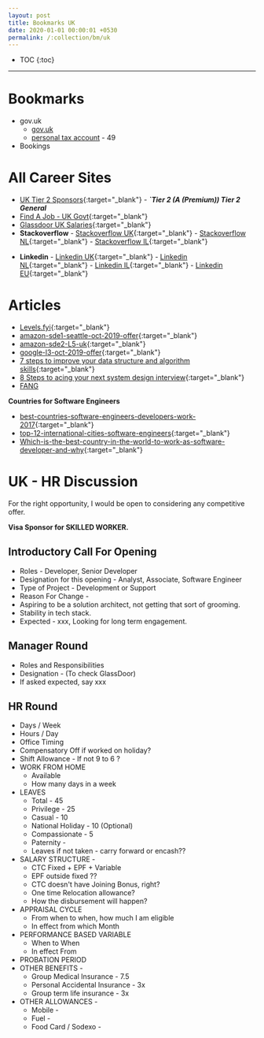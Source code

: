 ```yaml
---
layout: post
title: Bookmarks UK
date: 2020-01-01 00:00:01 +0530
permalink: /:collection/bm/uk
---
```


- TOC
  {:toc}

---

# Bookmarks

- gov.uk
  - [gov.uk](https://www.gov.uk/)
  - [personal tax account](https://www.gov.uk/personal-tax-account) - 49
- Bookings

# All Career Sites

- [UK Tier 2 Sponsors](https://www.gov.uk/government/publications/register-of-licensed-sponsors-workers){:target="\_blank"} - **_`Tier 2 (A (Premium)) Tier 2 General_**
- [Find A Job - UK Govt](https://findajob.dwp.gov.uk/search?cat=14&cti=full_time&cty=permanent&f=1&loc=86383&pp=50&sf=40000&sb=date&sd=down&q=java){:target="\_blank"}
- [Glassdoor UK Salaries](https://www.glassdoor.co.uk/Salaries/uk-salary-SRCH_IL.0,2_IN2.htm){:target="\_blank"}
- **Stackoverflow** - [Stackoverflow UK](https://stackoverflow.com/jobs?l=United+Kingdom&d=20&u=Km&tl=java&c=usd&v=true&ms=MidLevel&mxs=Senior&j=Permanent&sort=p){:target="\_blank"} - [Stackoverflow NL](https://stackoverflow.com/jobs?l=Netherlands&d=20&u=Km&tl=java&c=usd&v=true&ms=MidLevel&mxs=Senior&j=Permanent&sort=p){:target="\_blank"} - [Stackoverflow IL](https://stackoverflow.com/jobs?l=Ireland&d=20&u=Km&tl=java&c=usd&v=true&ms=MidLevel&mxs=Senior&j=Permanent&sort=p){:target="\_blank"}
<!-- Comment : 2 days 172800 rather than 86400 -->
- **Linkedin** - [Linkedin UK](https://www.linkedin.com/jobs/search/?f_E=2%2C3%2C4&f_F=it%2Ceng&f_JT=F&f_TPR=r86400&geoId=101165590&keywords=java&location=United%20Kingdom&sortBy=R){:target="\_blank"} - [Linkedin NL](https://www.linkedin.com/jobs/search/?f_E=2%2C3%2C4&f_F=it%2Ceng&f_JT=F&f_TPR=r86400&geoId=102890719&keywords=java&location=Netherlands&sortBy=R){:target="\_blank"} - [Linkedin IL](https://www.linkedin.com/jobs/search/?f_E=2%2C3%2C4&f_F=it%2Ceng&f_JT=F&f_TPR=r86400&geoId=104738515&keywords=java&location=Ireland&sortBy=R){:target="\_blank"} - [Linkedin EU](https://www.linkedin.com/jobs/search/?f_E=2%2C3%2C4&f_F=it%2Ceng&f_JT=F&f_TPR=r86400&geoId=91000000&keywords=java&location=European%20Union&sortBy=R){:target="\_blank"}


# Articles

- [Levels.fyi](https://www.levels.fyi/?compare=Google,Facebook,Amazon,JPMorgan%20Chase&track=Software%20Engineer){:target="\_blank"}
- [amazon-sde1-seattle-oct-2019-offer](https://leetcode.com/discuss/interview-experience/418395/amazon-sde1-seattle-oct-2019-offer){:target="\_blank"}
- [amazon-sde2-L5-uk](https://leetcode.com/discuss/compensation/2642145/Amazon-or-SDE2-L5-or-London-UK){:target="\_blank"}
- [google-l3-oct-2019-offer](https://leetcode.com/discuss/interview-experience/418626/google-l3-oct-2019-offer){:target="\_blank"}
- [7 steps to improve your data structure and algorithm skills](https://www.hackerearth.com/blog/developers/7-steps-to-improve-your-data-structure-and-algorithm-skills){:target="\_blank"}
- [8 Steps to acing your next system design interview](https://www.hackerearth.com/blog/developers/8-steps-to-acing-your-next-system-design-interview){:target="\_blank"}
- [FANG](https://fxssi.com/most-valuable-tech-companies)

**Countries for Software Engineers**

- [best-countries-software-engineers-developers-work-2017](https://www.hackerearth.com/blog/developers/best-countries-software-engineers-developers-work-2017){:target="\_blank"}
- [top-12-international-cities-software-engineers](https://techbeacon.com/app-dev-testing/top-12-international-cities-software-engineers){:target="\_blank"}
- [Which-is-the-best-country-in-the-world-to-work-as-software-developer-and-why](https://www.quora.com/Which-is-the-best-country-in-the-world-to-work-as-software-developer-and-why){:target="\_blank"}

# UK - HR Discussion

For the right opportunity, I would be open to considering any competitive offer.

**Visa Sponsor for SKILLED WORKER.**

## Introductory Call For Opening

- Roles - Developer, Senior Developer
- Designation for this opening - Analyst, Associate, Software Engineer
- Type of Project - Development or Support
- Reason For Change -
- Aspiring to be a solution architect, not getting that sort of grooming.
- Stability in tech stack.
- Expected - xxx, Looking for long term engagement.

## Manager Round

- Roles and Responsibilities
- Designation - (To check GlassDoor)
- If asked expected, say xxx

## HR Round

- Days / Week
- Hours / Day
- Office Timing
- Compensatory Off if worked on holiday?
- Shift Allowance - If not 9 to 6 ?
- WORK FROM HOME
  - Available
  - How many days in a week
- LEAVES
  - Total - 45
  - Privilege - 25
  - Casual - 10
  - National Holiday - 10 (Optional)
  - Compassionate - 5
  - Paternity -
  - Leaves if not taken - carry forward or encash??
- SALARY STRUCTURE -
  - CTC Fixed + EPF + Variable
  - EPF outside fixed ??
  - CTC doesn't have Joining Bonus, right?
  - One time Relocation allowance?
  - How the disbursement will happen?
- APPRAISAL CYCLE
  - From when to when, how much I am eligible
  - In effect from which Month
- PERFORMANCE BASED VARIABLE
  - When to When
  - In effect From
- PROBATION PERIOD
- OTHER BENEFITS -
  - Group Medical Insurance - 7.5
  - Personal Accidental Insurance - 3x
  - Group term life insurance - 3x
- OTHER ALLOWANCES -
  - Mobile -
  - Fuel -
  - Food Card / Sodexo -
